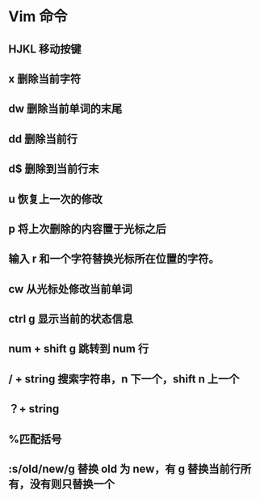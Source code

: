 # Vim 命令
## HJKL 移动按键
## x 删除当前字符
## dw 删除当前单词的末尾
## dd 删除当前行
## d$ 删除到当前行末
## u 恢复上一次的修改
## p 将上次删除的内容置于光标之后
## 输入 r 和一个字符替换光标所在位置的字符。
## cw 从光标处修改当前单词
## ctrl g 显示当前的状态信息
## num + shift g 跳转到 num 行
## / + string 搜索字符串，n 下一个，shift n 上一个
## ？+ string 
## %匹配括号
## :s/old/new/g 替换 old 为 new，有 g 替换当前行所有，没有则只替换一个
## 
